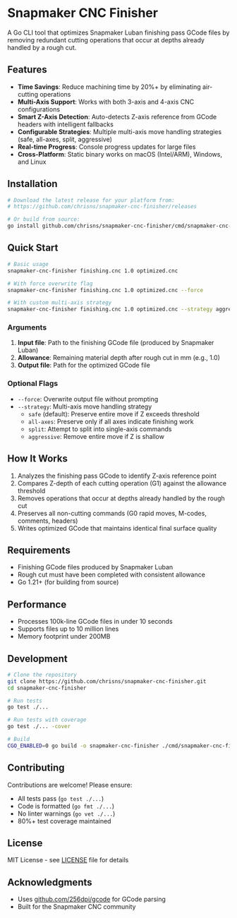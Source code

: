 # Snapmaker CNC Finisher

A Go CLI tool that optimizes Snapmaker Luban finishing pass GCode files by removing redundant cutting operations that occur at depths already handled by a rough cut.

## Features

- **Time Savings**: Reduce machining time by 20%+ by eliminating air-cutting operations
- **Multi-Axis Support**: Works with both 3-axis and 4-axis CNC configurations
- **Smart Z-Axis Detection**: Auto-detects Z-axis reference from GCode headers with intelligent fallbacks
- **Configurable Strategies**: Multiple multi-axis move handling strategies (safe, all-axes, split, aggressive)
- **Real-time Progress**: Console progress updates for large files
- **Cross-Platform**: Static binary works on macOS (Intel/ARM), Windows, and Linux

## Installation

```bash
# Download the latest release for your platform from:
# https://github.com/chrisns/snapmaker-cnc-finisher/releases

# Or build from source:
go install github.com/chrisns/snapmaker-cnc-finisher/cmd/snapmaker-cnc-finisher@latest
```

## Quick Start

```bash
# Basic usage
snapmaker-cnc-finisher finishing.cnc 1.0 optimized.cnc

# With force overwrite flag
snapmaker-cnc-finisher finishing.cnc 1.0 optimized.cnc --force

# With custom multi-axis strategy
snapmaker-cnc-finisher finishing.cnc 1.0 optimized.cnc --strategy aggressive
```

### Arguments

1. **Input file**: Path to the finishing GCode file (produced by Snapmaker Luban)
2. **Allowance**: Remaining material depth after rough cut in mm (e.g., 1.0)
3. **Output file**: Path for the optimized GCode file

### Optional Flags

- `--force`: Overwrite output file without prompting
- `--strategy`: Multi-axis move handling strategy
  - `safe` (default): Preserve entire move if Z exceeds threshold
  - `all-axes`: Preserve only if all axes indicate finishing work
  - `split`: Attempt to split into single-axis commands
  - `aggressive`: Remove entire move if Z is shallow

## How It Works

1. Analyzes the finishing pass GCode to identify Z-axis reference point
2. Compares Z-depth of each cutting operation (G1) against the allowance threshold
3. Removes operations that occur at depths already handled by the rough cut
4. Preserves all non-cutting commands (G0 rapid moves, M-codes, comments, headers)
5. Writes optimized GCode that maintains identical final surface quality

## Requirements

- Finishing GCode files produced by Snapmaker Luban
- Rough cut must have been completed with consistent allowance
- Go 1.21+ (for building from source)

## Performance

- Processes 100k-line GCode files in under 10 seconds
- Supports files up to 10 million lines
- Memory footprint under 200MB

## Development

```bash
# Clone the repository
git clone https://github.com/chrisns/snapmaker-cnc-finisher.git
cd snapmaker-cnc-finisher

# Run tests
go test ./...

# Run tests with coverage
go test ./... -cover

# Build
CGO_ENABLED=0 go build -o snapmaker-cnc-finisher ./cmd/snapmaker-cnc-finisher
```

## Contributing

Contributions are welcome! Please ensure:
- All tests pass (`go test ./...`)
- Code is formatted (`go fmt ./...`)
- No linter warnings (`go vet ./...`)
- 80%+ test coverage maintained

## License

MIT License - see [LICENSE](LICENSE) file for details

## Acknowledgments

- Uses [github.com/256dpi/gcode](https://github.com/256dpi/gcode) for GCode parsing
- Built for the Snapmaker CNC community
